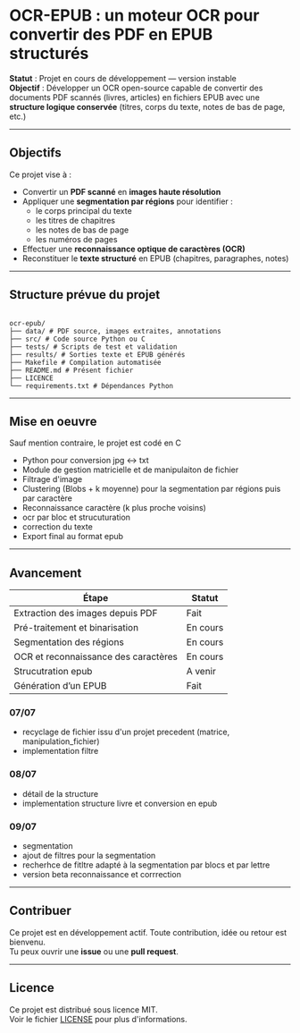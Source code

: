 # OCR-EPUB : un moteur OCR pour convertir des PDF en EPUB structurés

**Statut** : Projet en cours de développement — version instable  
**Objectif** : Développer un OCR open-source capable de convertir des documents PDF scannés (livres, articles) en fichiers EPUB avec une **structure logique conservée** (titres, corps du texte, notes de bas de page, etc.)

---

## Objectifs

Ce projet vise à :
- Convertir un **PDF scanné** en **images haute résolution**
- Appliquer une **segmentation par régions** pour identifier :
  - le corps principal du texte
  - les titres de chapitres
  - les notes de bas de page
  - les numéros de pages
- Effectuer une **reconnaissance optique de caractères (OCR)**
- Reconstituer le **texte structuré** en EPUB (chapitres, paragraphes, notes)

---

## Structure prévue du projet

```plaintext

ocr-epub/
├── data/ # PDF source, images extraites, annotations
├── src/ # Code source Python ou C
├── tests/ # Scripts de test et validation
├── results/ # Sorties texte et EPUB générés
├── Makefile # Compilation automatisée
├── README.md # Présent fichier
├── LICENCE
└── requirements.txt # Dépendances Python 
```

---

## Mise en oeuvre

Sauf mention contraire, le projet est codé en C
- Python pour conversion jpg <-> txt 
- Module de gestion matricielle et de manipulaiton de fichier
- Filtrage d'image
- Clustering (Blobs + k moyenne) pour la segmentation par régions puis par caractère
- Reconnaissance caractère (k plus proche voisins)
- ocr par bloc et strucuturation
- correction du texte
- Export final au format epub

---

## Avancement

| Étape                                 | Statut     |
|--------------------------------------|------------|
| Extraction des images depuis PDF     | Fait     |
| Pré-traitement et binarisation       | En cours |
| Segmentation des régions             | En cours |
| OCR et reconnaissance des caractères | En cours |
| Strucutration epub | A venir |
| Génération d’un EPUB       | Fait |

### 07/07
- recyclage de fichier issu d'un projet precedent (matrice, manipulation_fichier)
- implementation filtre

### 08/07
- détail de la structure
- implementation structure livre et conversion en epub

### 09/07
- segmentation
- ajout de filtres pour la segmentation
- recherhce de fitltre adapté à la segmentation par blocs et par lettre
- version beta reconnaissance et corrrection


---

## Contribuer

Ce projet est en développement actif. Toute contribution, idée ou retour est bienvenu.  
Tu peux ouvrir une **issue** ou une **pull request**.

---

## Licence

Ce projet est distribué sous licence MIT.  
Voir le fichier [LICENSE](./LICENSE) pour plus d'informations.
